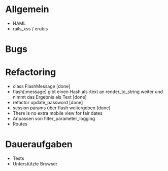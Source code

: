 Allgemein
=========

* HAML
* rails_xss / erubis

Bugs
====


Refactoring
===========

* class FlashMessage [done]
* flash[:message] gibt einen Hash als :text an render_to_string weiter und nimmt das Ergebnis als Text [done]
* refactor update_password [done]
* session params über flash weitergeben [done]
* There is no extra mobile view for fair dates
* Anpassen von filter_parameter_logging
* Routes

Daueraufgaben
=============

* Tests
* Unterstützte Browser
